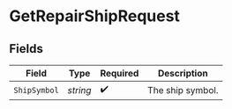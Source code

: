 # GetRepairShipRequest


## Fields

| Field              | Type               | Required           | Description        |
| ------------------ | ------------------ | ------------------ | ------------------ |
| `ShipSymbol`       | *string*           | :heavy_check_mark: | The ship symbol.   |